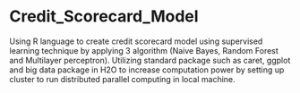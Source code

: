 # Credit_Scorecard_Model
Using R language to create credit scorecard model using supervised learning technique by applying 3 algorithm (Naive Bayes, Random Forest and Multilayer perceptron). Utilizing standard package such as caret, ggplot and big data package in H2O to increase computation power by setting up cluster to run distributed parallel computing in local machine.
